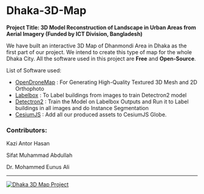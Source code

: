 # Dhaka-3D-Map

**Project Title: 3D Model Reconstruction of Landscape in Urban Areas from Aerial Imagery (Funded by ICT Division, Bangladesh)**

We have built an interactive 3D Map of Dhanmondi Area in Dhaka as the first part of our project. We intend to create this type of map for the whole Dhaka City. All the software used in this project are **Free** and **Open-Source**.

List of Software used:
- [OpenDroneMap](https://github.com/OpenDroneMap/ODM) : For Generating High-Quality Textured 3D Mesh and 2D Orthophoto
- [Labelbox](https://labelbox.com/) : To Label buildings from images to train Detectron2 model
- [Detectron2](https://github.com/facebookresearch/detectron2) : Train the Model on Labelbox Outputs and Run it to Label buildings in all images and do Instance Segmentation
- [CesiumJS](https://cesium.com/cesiumjs/) : Add all our produced assets to CesiumJS Globe.

### Contributors:
Kazi Antor Hasan

Sifat Muhammad Abdullah

Dr. Mohammed Eunus Ali

---

[![Dhaka 3D Map Project](https://res.cloudinary.com/marcomontalbano/image/upload/v1598544035/video_to_markdown/images/youtube--sbtnKjdcoQ4-c05b58ac6eb4c4700831b2b3070cd403.jpg)](https://www.youtube.com/watch?v=sbtnKjdcoQ4 "Dhaka 3D Map Project")

<!--
[![Dhaka 3D Map](http://img.youtube.com/vi/sbtnKjdcoQ4/0.jpg)](http://www.youtube.com/watch?v=sbtnKjdcoQ4 "Dhaka 3D Map")
-->
